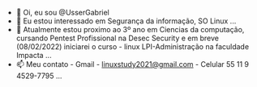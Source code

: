- 👋 Oi, eu sou @UsserGabriel
- 👀 Eu estou interessado em Segurança da informação, SO Linux ...
- 🌱 Atualmente estou proximo ao 3º ano em Ciencias da computação, cursando Pentest Profissional na Desec Security e em breve (08/02/2022) iniciarei o curso - linux LPI-Administração na faculdade Impacta ...
- 📫 Meu contato - Gmail - linuxstudy2021@gmail.com - Celular 55 11 9 4529-7795 ...

<!---
--->
